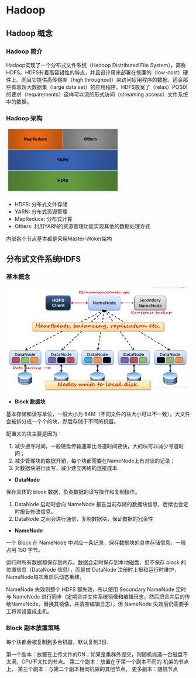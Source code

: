 # Hadoop

## Hadoop 概念


### Hadoop 简介

Hadoop实现了一个分布式文件系统（Hadoop Distributed File System），简称HDFS。HDFS有着高容错性的特点，并且设计用来部署在低廉的（low-cost）硬件上。而且它提供高传输率（high throughput）来访问应用程序的数据，适合那些有着超大数据集（large data set）的应用程序。HDFS放宽了（relax）POSIX的要求（requirements）这样可以流的形式访问（streaming access）文件系统中的数据。

### Hadoop 架构

![](architecture.png)

- HDFS: 分布式文件存储
- YARN: 分布式资源管理
- MapReduce: 分布式计算
- Others: 利用YARN的资源管理功能实现其他的数据处理方式

内部各个节点基本都是采用Master-Woker架构


## 分布式文件系统HDFS



### 基本概念

![](hadoop.png)

- **Block 数据块**

基本存储和读写单位，一般大小为 64M（不同文件的块大小可以不一致）。大文件会被拆分成一个个的块，然后存储于不同的机器。

配置大的块主要是因为：

1. 减少搜寻时间，一般硬盘传输速率比寻道时间要快，大的块可以减少寻道时间；
2. 减少管理块的数据开销，每个块都需要在NameNode上有对应的记录；
3. 对数据块进行读写，减少建立网络的连接成本.

- **DataNode**

保存具体的 block 数据，负责数据的读写操作和复制操作。

1. DataNode 启动时会向 NameNode 报告当前存储的数据块信息，后续也会定时报告修改信息。
2. DataNode 之间会进行通信，复制数据块，保证数据的冗余性

- **NameNode**

一个 Block 在 NameNode 中对应一条记录，保存数据块的具体存储信息，一般占用 150 字节。

运行时所有数据都保存到内存。数据会定时保存到本地磁盘，但不保存 block 的位置信息（DataNode 信息），而是由 DataNode 注册时上报和运行时维护，NameNode每次重启后动态重建。

NameNode 失效则整个 HDFS 都失效，所以使用 Secondary NameNode 定时与 NameNode 进行同步（定期合并文件系统镜像和编辑日志，然后把合并后的传给NameNode，替换其镜像，并清空编辑日志），但 NameNode 失效后仍需要手工将其设置成主机。


### Block 副本放置策略

每个块都会被复制到多台机器，默认复制3份.


第一个副本：放置在上传文件的DN；如果是集群外提交，则随机挑选一台磁盘不太满，CPU不太忙的节点。
第二个副本：放置在于第一个副本不同的 机架的节点上。
第三个副本：与第二个副本相同机架的其他节点。
更多副本：随机节点
